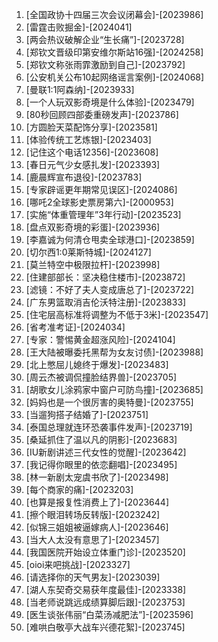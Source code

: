 
1. [全国政协十四届三次会议闭幕会]-[2023986]
1. [雷霆击败掘金]-[2024041]
1. [两会热议破解企业“生长痛”]-[2023728]
1. [郑钦文晋级印第安维尔斯站16强]-[2024258]
1. [郑钦文称张雨霏激励到自己]-[2023792]
1. [公安机关公布10起网络谣言案例]-[2024068]
1. [曼联1:1阿森纳]-[2023933]
1. [一个人玩双影奇境是什么体验]-[2023479]
1. [80秒回顾四部委重磅发声]-[2023786]
1. [方圆脸天菜配饰分享]-[2023581]
1. [体验传统工艺炼银]-[2023403]
1. [记住这个电话12356]-[2023608]
1. [春日元气少女感扎发]-[2023393]
1. [鹿晨辉宣布退役]-[2023783]
1. [专家辟谣更年期常见误区]-[2024086]
1. [哪吒2全球影史票房第六]-[2000953]
1. [实施“体重管理年”3年行动]-[2023523]
1. [盘点双影奇境的彩蛋]-[2023936]
1. [李嘉诚为何清仓甩卖全球港口]-[2023859]
1. [切尔西1:0莱斯特城]-[2024127]
1. [莫兰特空中极限拉杆]-[2023998]
1. [住建部部长：坚决稳住楼市]-[2023872]
1. [滤镜：不好了夫人变成唐总了]-[2023722]
1. [广东男篮取消吉伦沃特注册]-[2023833]
1. [住宅层高标准将调整为不低于3米]-[2023547]
1. [省考准考证]-[2024034]
1. [专家：警惕黄金超涨风险]-[2024104]
1. [王大陆被曝委托黑帮为女友讨债]-[2023988]
1. [北上憋屈儿媳终于爆发]-[2023483]
1. [周云杰被调侃撞脸结界兽]-[2023705]
1. [胡歌女儿涂鸦家中窗户可防鸟撞]-[2023685]
1. [妈妈也是一个很厉害的奥特曼]-[2023755]
1. [当遛狗搭子结婚了]-[2023751]
1. [泰国总理就连环恐袭事件发声]-[2023719]
1. [桑延抓住了温以凡的阴影]-[2023683]
1. [IU新剧讲述三代女性的觉醒]-[2023642]
1. [我记得你眼里的依恋翻唱]-[2023495]
1. [林一新剧太宠虞书欣了]-[2023498]
1. [每个商家的痛]-[2023203]
1. [也算是报复性消费上了]-[2023644]
1. [擦个眼泪转场反转版]-[2023242]
1. [似锦三姐姐被逼嫁病人]-[2023646]
1. [当大人太没有意思了]-[2023457]
1. [我国医院开始设立体重门诊]-[2023520]
1. [oioi来吧挑战]-[2023327]
1. [请选择你的天气男友]-[2023039]
1. [湖人东契奇交易获年度最佳]-[2023338]
1. [当老师说跳远成绩算脚后跟]-[2023753]
1. [医生谈张伟丽“白菜汤减肥法”]-[2023596]
1. [难哄白敬亭大战车兴德花絮]-[2023745]